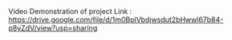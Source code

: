 Video Demonstration of project
Link : https://drive.google.com/file/d/1m0BplVbdjwsdut2bHwwl67b84-p8yZdV/view?usp=sharing

